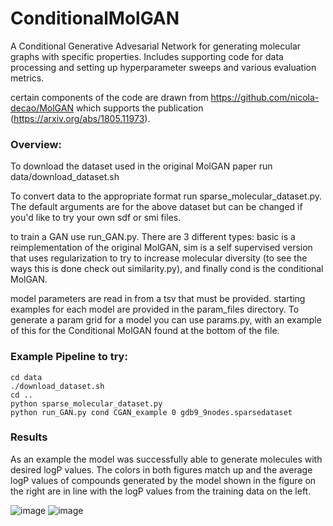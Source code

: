 # ConditionalMolGAN

A Conditional Generative Advesarial Network for generating molecular graphs with specific properties. Includes supporting code for data processing and setting up hyperparameter sweeps and various evaluation metrics.

certain components of the code are drawn from https://github.com/nicola-decao/MolGAN which supports the publication (https://arxiv.org/abs/1805.11973).

### Overview:
To download the dataset used in the original MolGAN paper run data/download_dataset.sh

To convert data to the appropriate format run sparse_molecular_dataset.py. The default arguments are for the above dataset but can be changed if you'd like to try your own sdf or smi files.

to train a GAN use run_GAN.py. There are 3 different types: basic is a reimplementation of the original MolGAN, sim is a self supervised version that uses regularization to try to increase molecular diversity (to see the ways this is done check out similarity.py), and finally cond is the conditional MolGAN.

model parameters are read in from a tsv that must be provided. starting examples for each model are provided in the param_files directory. To generate a param grid for a model you can use params.py, with an example of this for the Conditional MolGAN found at the bottom of the file.

### Example Pipeline to try:
```
cd data
./download_dataset.sh
cd ..
python sparse_molecular_dataset.py
python run_GAN.py cond CGAN_example 0 gdb9_9nodes.sparsedataset    
```

### Results

As an example the model was successfully able to generate molecules with desired logP values. The colors in both figures match up and the average logP values of compounds generated by the model shown in the figure on the right are in line with the logP values from the training data on the left.

![image](https://user-images.githubusercontent.com/16659500/184689311-152432c6-e2e9-44bd-94bf-5293427052e8.png)
![image](https://user-images.githubusercontent.com/16659500/184689383-9b96d9c6-93b0-494a-9075-8bb81653a90c.png)
